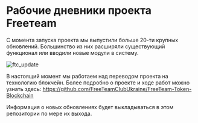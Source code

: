 # Рабочие дневники проекта Freeтeam
С момента запуска проекта мы выпустили больше 20-ти крупных обновлений. Большинство из них расширяли существующий функционал или вводили новые модули в систему.

![ftc_update](https://freeteamclub.com/images/ftc_update2.png)

В настоящий момент мы работаем над переводом проекта на технологию блокчейн. Более подробно о проекте и ходе работ можно узнать здесь: https://github.com/FreeTeamClubUkraine/FreeTeam-Token-Blockchain

Информация о новых обновлениях будет выкладываться в этом репозитории по мере их выхода.
